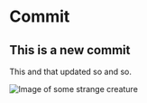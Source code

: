 # Commit

## This is a new commit

This and that updated so and so.

![Image of some strange creature](https://octodex.github.com/images/yaktocat.png)
